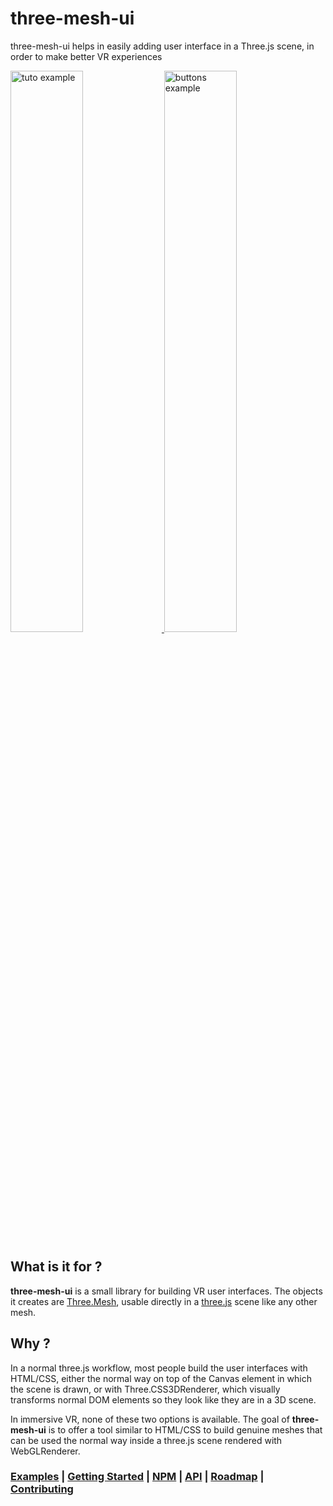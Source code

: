 # three-mesh-ui

three-mesh-ui helps in easily adding user interface in a Three.js scene, in order to make better VR experiences

<a href="https://github.com/felixmariotto/three-mesh-ui/wiki/Getting-started">
  <img alt="tuto example" target="_blank" src="https://felixmariotto.s3.eu-west-3.amazonaws.com/three-mesh-ui-teasers/teaser_basic_optimised.gif" width="48%">
</a>
<a href="https://three-mesh-ui.herokuapp.com/#interactive_button">
  <img alt="buttons example" target="_blank" src="https://felixmariotto.s3.eu-west-3.amazonaws.com/three-mesh-ui-teasers/teaser_button_optimised.gif" width="48%">
</a>

## What is it for ?

**three-mesh-ui** is a small library for building VR user interfaces. The objects it creates are [Three.Mesh](https://github.com/mrdoob/three.js/blob/dev/src/objects/Mesh.js), usable directly in a [three.js](https://threejs.org) scene like any other mesh.

## Why ?

In a normal three.js workflow, most people build the user interfaces with HTML/CSS, either the normal way on top of the Canvas element in which the scene is drawn, or with Three.CSS3DRenderer, which visually transforms normal DOM elements so they look like they are in a 3D scene.   

In immersive VR, none of these two options is available. The goal of **three-mesh-ui** is to offer a tool similar to HTML/CSS to build genuine meshes that can be used the normal way inside a three.js scene rendered with WebGLRenderer.

### [Examples](https://three-mesh-ui.herokuapp.com/) | [Getting Started](https://github.com/felixmariotto/three-mesh-ui/wiki/Getting-started) | [NPM](https://www.npmjs.com/package/three-mesh-ui) |  [API](https://github.com/felixmariotto/three-mesh-ui/wiki/API-documentation) | [Roadmap](https://github.com/felixmariotto/three-mesh-ui/wiki/Roadmap) | [Contributing](https://github.com/felixmariotto/three-mesh-ui/wiki/Contributing)
